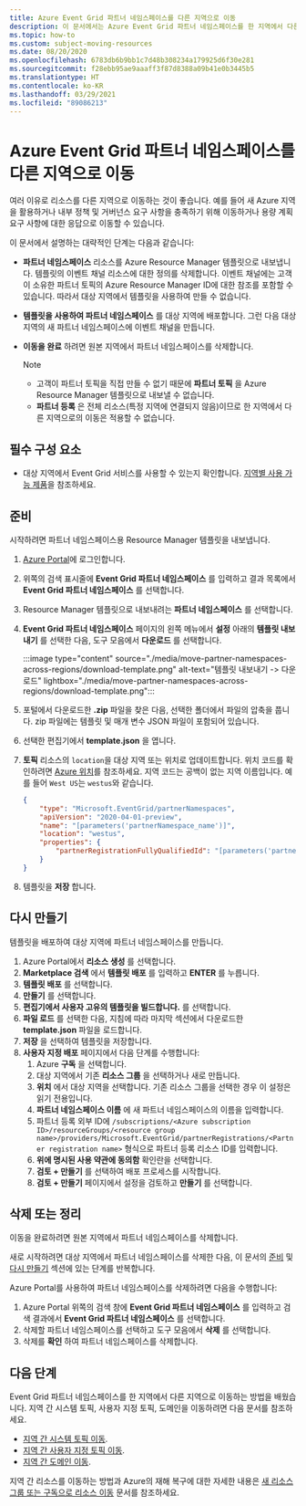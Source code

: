 ```yaml
---
title: Azure Event Grid 파트너 네임스페이스를 다른 지역으로 이동
description: 이 문서에서는 Azure Event Grid 파트너 네임스페이스를 한 지역에서 다른 지역으로 이동하는 방법을 설명합니다.
ms.topic: how-to
ms.custom: subject-moving-resources
ms.date: 08/20/2020
ms.openlocfilehash: 6783db6b9bb1c7d48b308234a179925d6f30e281
ms.sourcegitcommit: f28ebb95ae9aaaff3f87d8388a09b41e0b3445b5
ms.translationtype: HT
ms.contentlocale: ko-KR
ms.lasthandoff: 03/29/2021
ms.locfileid: "89086213"
---
```

# <a name="move-azure-event-grid-partner-namespaces-to-another-region"></a>Azure Event Grid 파트너 네임스페이스를 다른 지역으로 이동
여러 이유로 리소스를 다른 지역으로 이동하는 것이 좋습니다. 예를 들어 새 Azure 지역을 활용하거나 내부 정책 및 거버넌스 요구 사항을 충족하기 위해 이동하거나 용량 계획 요구 사항에 대한 응답으로 이동할 수 있습니다. 

이 문서에서 설명하는 대략적인 단계는 다음과 같습니다: 

- **파트너 네임스페이스** 리소스를 Azure Resource Manager 템플릿으로 내보냅니다. 템플릿의 이벤트 채널 리소스에 대한 정의를 삭제합니다. 이벤트 채널에는 고객이 소유한 파트너 토픽의 Azure Resource Manager ID에 대한 참조를 포함할 수 있습니다. 따라서 대상 지역에서 템플릿을 사용하여 만들 수 없습니다.  
- **템플릿을 사용하여 파트너 네임스페이스** 를 대상 지역에 배포합니다. 그런 다음 대상 지역의 새 파트너 네임스페이스에 이벤트 채널을 만듭니다. 
- **이동을 완료** 하려면 원본 지역에서 파트너 네임스페이스를 삭제합니다. 

    > [!NOTE]
    > - 고객이 파트너 토픽을 직접 만들 수 없기 때문에 **파트너 토픽** 을 Azure Resource Manager 템플릿으로 내보낼 수 없습니다. 
    > - **파트너 등록** 은 전체 리소스(특정 지역에 연결되지 않음)이므로 한 지역에서 다른 지역으로의 이동은 적용할 수 없습니다. 

## <a name="prerequisites"></a>필수 구성 요소
- 대상 지역에서 Event Grid 서비스를 사용할 수 있는지 확인합니다. [지역별 사용 가능 제품](https://azure.microsoft.com/global-infrastructure/services/?products=event-grid&regions=all)을 참조하세요.

## <a name="prepare"></a>준비
시작하려면 파트너 네임스페이스용 Resource Manager 템플릿을 내보냅니다. 

1. [Azure Portal](https://portal.azure.com)에 로그인합니다.
2. 위쪽의 검색 표시줄에 **Event Grid 파트너 네임스페이스** 를 입력하고 결과 목록에서 **Event Grid 파트너 네임스페이스** 를 선택합니다. 
3. Resource Manager 템플릿으로 내보내려는 **파트너 네임스페이스** 를 선택합니다. 
4. **Event Grid 파트너 네임스페이스** 페이지의 왼쪽 메뉴에서 **설정** 아래의 **템플릿 내보내기** 를 선택한 다음, 도구 모음에서 **다운로드** 를 선택합니다. 

    :::image type="content" source="./media/move-partner-namespaces-across-regions/download-template.png" alt-text="템플릿 내보내기 -> 다운로드" lightbox="./media/move-partner-namespaces-across-regions/download-template.png":::   
5. 포털에서 다운로드한 **.zip** 파일을 찾은 다음, 선택한 폴더에서 파일의 압축을 풉니다. zip 파일에는 템플릿 및 매개 변수 JSON 파일이 포함되어 있습니다. 
1. 선택한 편집기에서 **template.json** 을 엽니다. 
8. **토픽** 리소스의 `location`을 대상 지역 또는 위치로 업데이트합니다. 위치 코드를 확인하려면 [Azure 위치](https://azure.microsoft.com/global-infrastructure/locations/)를 참조하세요. 지역 코드는 공백이 없는 지역 이름입니다. 예를 들어 `West US`는 `westus`와 같습니다.

    ```json
    {
        "type": "Microsoft.EventGrid/partnerNamespaces",
        "apiVersion": "2020-04-01-preview",
        "name": "[parameters('partnerNamespace_name')]",
        "location": "westus",
        "properties": {
            "partnerRegistrationFullyQualifiedId": "[parameters('partnerRegistrations_ContosoCorpAccount1_externalid')]"
        }
    }
    ``` 
1. 템플릿을 **저장** 합니다. 

## <a name="recreate"></a>다시 만들기 
템플릿을 배포하여 대상 지역에 파트너 네임스페이스를 만듭니다. 

1. Azure Portal에서 **리소스 생성** 를 선택합니다.
2. **Marketplace 검색** 에서 **템플릿 배포** 를 입력하고 **ENTER** 를 누릅니다.
3. **템플릿 배포** 를 선택합니다.
4. **만들기** 를 선택합니다.
5. **편집기에서 사용자 고유의 템플릿을 빌드합니다.** 를 선택합니다.
6. **파일 로드** 를 선택한 다음, 지침에 따라 마지막 섹션에서 다운로드한 **template.json** 파일을 로드합니다.
7. **저장** 을 선택하여 템플릿을 저장합니다. 
8. **사용자 지정 배포** 페이지에서 다음 단계를 수행합니다: 
    1. Azure **구독** 을 선택합니다. 
    1. 대상 지역에서 기존 **리소스 그룹** 을 선택하거나 새로 만듭니다. 
    1. **위치** 에서 대상 지역을 선택합니다. 기존 리소스 그룹을 선택한 경우 이 설정은 읽기 전용입니다. 
    1. **파트너 네임스페이스 이름** 에 새 파트너 네임스페이스의 이름을 입력합니다. 
    1. 파트너 등록 외부 ID에 `/subscriptions/<Azure subscription ID>/resourceGroups/<resource group name>/providers/Microsoft.EventGrid/partnerRegistrations/<Partner registration name>` 형식으로 파트너 등록 리소스 ID를 입력합니다.
    1. **위에 명시된 사용 약관에 동의함** 확인란을 선택합니다.     
    1. **검토 + 만들기** 를 선택하여 배포 프로세스를 시작합니다. 
    1. **검토 + 만들기** 페이지에서 설정을 검토하고 **만들기** 를 선택합니다. 

## <a name="discard-or-clean-up"></a>삭제 또는 정리
이동을 완료하려면 원본 지역에서 파트너 네임스페이스를 삭제합니다.  

새로 시작하려면 대상 지역에서 파트너 네임스페이스를 삭제한 다음, 이 문서의 [준비](#prepare) 및 [다시 만들기](#recreate) 섹션에 있는 단계를 반복합니다.

Azure Portal를 사용하여 파트너 네임스페이스를 삭제하려면 다음을 수행합니다:

1. Azure Portal 위쪽의 검색 창에 **Event Grid 파트너 네임스페이스** 를 입력하고 검색 결과에서 **Event Grid 파트너 네임스페이스** 를 선택합니다. 
2. 삭제할 파트너 네임스페이스를 선택하고 도구 모음에서 **삭제** 를 선택합니다. 
3. 삭제를 **확인** 하여 파트너 네임스페이스를 삭제합니다. 

## <a name="next-steps"></a>다음 단계
Event Grid 파트너 네임스페이스를 한 지역에서 다른 지역으로 이동하는 방법을 배웠습니다. 지역 간 시스템 토픽, 사용자 지정 토픽, 도메인을 이동하려면 다음 문서를 참조하세요.

- [지역 간 시스템 토픽 이동](move-system-topics-across-regions.md). 
- [지역 간 사용자 지정 토픽 이동](move-custom-topics-across-regions.md). 
- [지역 간 도메인 이동](move-domains-across-regions.md).

지역 간 리소스를 이동하는 방법과 Azure의 재해 복구에 대한 자세한 내용은 [새 리소스 그룹 또는 구독으로 리소스 이동](../azure-resource-manager/management/move-resource-group-and-subscription.md) 문서를 참조하세요.